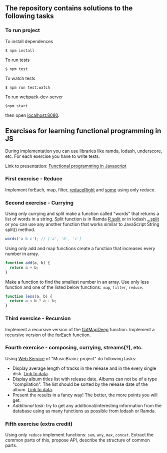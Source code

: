 ## The repository contains solutions to the following tasks

### To run project

To install dependences
```
$ npm install
```

To run tests
```
$ npm test
```

To watch tests
```
$ npm run test:watch
```

To run webpack-dev-server
```
$npm start
```
then open [localhost:8080](http://localhost:8080).

## Exercises for learning functional programming in JS

During implementation you can use libraries like ramda, lodash, underscore, etc. For each exercise you have to write tests.

Link to presentation: [Functional programming in Javascript](https://docs.google.com/a/apptension.com/presentation/d/1tYDuotn4MvNy3qKSeMBlDHgGhwQropTAbp-EbaHG3Mg/edit?usp=sharing)

### First exercise - Reduce

Implement forEach, map, filter, [reduceRight](https://lodash.com/docs#reduceRight) and [some](https://lodash.com/docs#some) using only reduce.

### Second exercise - Currying

Using only currying and split make a function called "words" that returns a list of words in a string.
Split function is in Ramda [R.split](http://ramdajs.com/docs/#split) or in lodash [_.split](https://lodash.com/docs#split) or you can use any another function that works similar to JavaScript String split() method.

```js
words('a b c'); // ['a', 'b', 'c']
```

Using only add and map functions create a function that increases every number in array.

```js
function add(a, b) {
  return a + b;
}
```

Make a function to find the smallest number in an array. Use only less function and one of the listed below functions:``` map```, ```filter```, ```reduce```.

```js
function less(a, b) {
  return a < b ? a : b;
}
```

### Third exercise - Recursion

Implement a recursive version of the [flatMapDeep](https://lodash.com/docs#flatMapDeep) function.
Implement a recursive version of the [forEach](https://lodash.com/docs#forEach) function.

### Fourth exercise - composing, currying, streams(?), etc.

Using [Web Service](https://wiki.musicbrainz.org/Development/JSON_Web_Service) of "MusicBrainz project" do following tasks:
- Display average length of tracks in the release and in the every single disk. [Link to data](http://musicbrainz.org/ws/2/release/a4864e94-6d75-4ade-bc93-0dabf3521453?fmt=json&inc=recordings+release-groups+artists).
- Display album titles list with release date. Albums can not be of a type "compilation". The list should be sorted by the release date of the album. [Link to data](http://musicbrainz.org/ws/2/artist/83d91898-7763-47d7-b03b-b92132375c47?fmt=json&inc=release-groups).
- Present the results in a fancy way! The better, the more points you will get.
- *Additional task:* try to get any additional/interesting information from the database using as many functions as possible from lodash or Ramda.

### Fifth exercise (extra credit)

Using only `reduce` implement functions: `sum`, `any`, `max`, `concat`. Extract the common parts of this, propose API, describe the structure of common parts.
